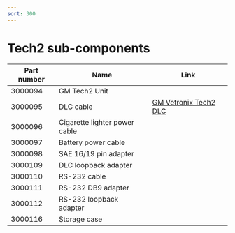 ```yaml
---
sort: 300
---
```

# Tech2 sub-components

| Part number | Name | Link |
| --- | --- | --- |
| 3000094 | GM Tech2 Unit |  |
| 3000095 | DLC cable | [GM Vetronix Tech2 DLC ](https://www.vetronix.com/products/vetronix-tech-2-dlc-main-cable-Tech2-scanner-main-test-cable-for-g-m-Tech2-diagnostic-tool-connector-adapter-car-cable-for-opel) |
| 3000096 | Cigarette lighter power cable |  |
| 3000097 | Battery power cable |  |
| 3000098 | SAE 16/19 pin adapter |  |
| 3000109 | DLC loopback adapter |  |
| 3000110 | RS-232 cable |  |
| 3000111 | RS-232 DB9 adapter |  |
| 3000112 | RS-232 loopback adapter |  |
| 3000116 | Storage case |  |
